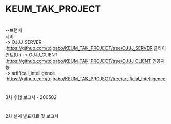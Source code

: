 # KEUM_TAK_PROJECT
#
--브랜치  
  서버    
  -> OJJJ_SERVER             :https://github.com/tojbabo/KEUM_TAK_PROJECT/tree/OJJJ_SERVER
  클라이언트(UI) 
  -> OJJJ_CLIENT             :https://github.com/tojbabo/KEUM_TAK_PROJECT/tree/OJJJ_CLIENT
  인공지능       
  -> artificail_intelligence :https://github.com/tojbabo/KEUM_TAK_PROJECT/tree/artificial_intelligence
#
#
3차 수행 보고서 - 200502
#
#
2차 설계 발표자료 및 보고서 
#
